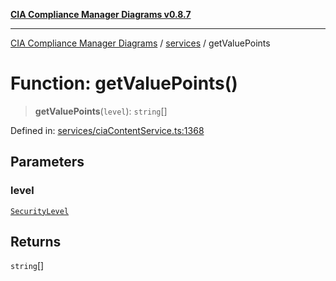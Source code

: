 [**CIA Compliance Manager Diagrams v0.8.7**](../../README.md)

***

[CIA Compliance Manager Diagrams](../../modules.md) / [services](../README.md) / getValuePoints

# Function: getValuePoints()

> **getValuePoints**(`level`): `string`[]

Defined in: [services/ciaContentService.ts:1368](https://github.com/Hack23/cia-compliance-manager/blob/c1b03266cad85c2f58531e3fd0aea147fa649ae0/src/services/ciaContentService.ts#L1368)

## Parameters

### level

[`SecurityLevel`](../../index/type-aliases/SecurityLevel.md)

## Returns

`string`[]
